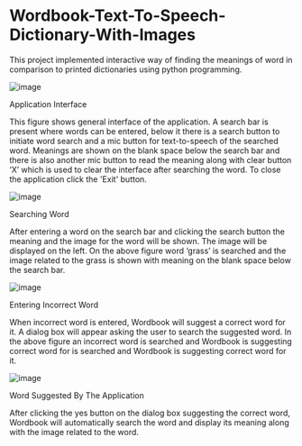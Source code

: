 # Wordbook-Text-To-Speech-Dictionary-With-Images
This project implemented interactive way of finding the meanings of word in comparison to
printed dictionaries using python programming.

![image](https://user-images.githubusercontent.com/91845572/226107633-3e5b0a79-5e6c-4389-a7fd-69064b54a9d5.png)

Application Interface

This figure shows general interface of the application.
A search bar is present where words can be entered, below it there is a search button to initiate word search and a mic button for text-to-speech of the searched word.
Meanings are shown on the blank space below the search bar and there is also another mic button to read the meaning along with clear button ‘X’ which is used to clear the interface after searching the word.
To close the application click the 'Exit' button.

![image](https://user-images.githubusercontent.com/91845572/226107911-4e4425fb-155e-4fd0-b4a3-fc360ebff61f.png)

Searching Word

After entering a word on the search bar and clicking the search button the meaning and the image for the word will be shown. 
The image will be displayed on the left.
On the above figure word ‘grass’ is searched and the image related to the grass is shown with meaning on the blank space below the search bar.


![image](https://user-images.githubusercontent.com/91845572/226108045-b3733eae-2c53-47fe-9f1c-ef3d1e610778.png)

Entering Incorrect Word

When incorrect word is entered, Wordbook will suggest a correct word for it.
A dialog box will appear asking the user to search the suggested word.
In the above figure an incorrect word is searched and Wordbook is suggesting correct word for is searched and Wordbook is suggesting correct
word for it.

![image](https://user-images.githubusercontent.com/91845572/226112936-42e7bffe-ef38-4615-9767-a1b0de62cf6b.png)

Word Suggested By The Application

After clicking the yes button on the dialog box suggesting the correct word, Wordbook will automatically search the word and display its meaning along with the image related to the word.

